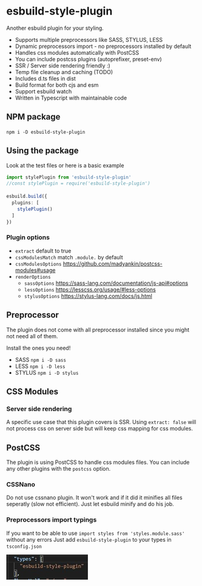 # esbuild-style-plugin

Another esbuild plugin for your styling.

- Supports multiple preprocessors like SASS, STYLUS, LESS
- Dynamic preprocessors import - no preprocessors installed by default
- Handles css modules automatically with PostCSS
- You can include postcss plugins (autoprefixer, preset-env)
- SSR / Server side rendering friendly :)
- Temp file cleanup and caching (TODO)
- Includes d.ts files in dist
- Build format for both cjs and esm
- Support esbuild watch
- Written in Typescript with maintainable code

## NPM package

`npm i -D esbuild-style-plugin`

## Using the package

Look at the test files or here is a basic example

```ts
import stylePlugin from 'esbuild-style-plugin'
//const stylePlugin = require('esbuild-style-plugin')

esbuild.build({
  plugins: [
    stylePlugin()
  ]
})
```

### Plugin options

- `extract` default to true
- `cssModulesMatch` match `.module.` by default
- `cssModulesOptions` <https://github.com/madyankin/postcss-modules#usage>
- `renderOptions`
  - `sassOptions` <https://sass-lang.com/documentation/js-api#options>
  - `lessOptions` <https://lesscss.org/usage/#less-options>
  - `stylusOptions` <https://stylus-lang.com/docs/js.html>

## Preprocessor

The plugin does not come with all preprocessor installed since you might not need all of them.

Install the ones you need!

- SASS `npm i -D sass`
- LESS `npm i -D less`
- STYLUS `npm i -D stylus`

## CSS Modules

### Server side rendering

A specific use case that this plugin covers is SSR.
Using `extract: false` will not process css on server side but will keep css mapping for css modules.

## PostCSS

The plugin is using PostCSS to handle css modules files.
You can include any other plugins with the `postcss` option.

### CSSNano

Do not use cssnano plugin. It won't work and if it did it minifies all files seperatly (slow not efficient).
Just let esbuild minify and do his job.

### Preprocessors import typings

If you want to be able to use `import styles from 'styles.module.sass'` without any errors
Just add `esbuild-style-plugin` to your types in `tsconfig.json`

![tsconfig.json import types](import_types.jpg)
